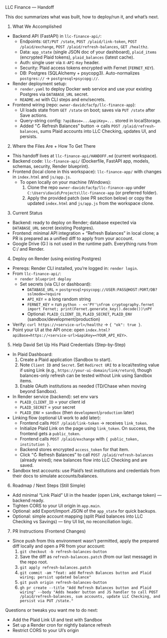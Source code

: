 LLC Finance — Handoff

This doc summarizes what was built, how to deploy/run it, and what’s next.

1) What We Accomplished
- Backend API (FastAPI) in `llc-finance-api/`:
  - Endpoints: `GET/PUT /state`, `POST /plaid/link-token`, `POST /plaid/exchange`, `POST /plaid/refresh-balances`, `GET /healthz`.
  - Data: `app_state` (single JSON doc of your dashboard), `plaid_items` (encrypted Plaid tokens), `plaid_balances` (latest cache).
  - Auth: single user via `X-API-Key` header.
  - Security: Plaid access tokens encrypted with Fernet (`FERNET_KEY`).
  - DB: Postgres (SQLAlchemy + psycopg3). Auto-normalizes `postgres://` → `postgresql+psycopg://`.
- Render deployment setup:
  - `render.yaml` to deploy Docker web service and use your existing Postgres via `DATABASE_URL` secret.
  - `README.md` with CLI steps and env/secrets.
- Frontend wiring (repo: `owner-davidcfacfp/llc-finance-app`):
  - UI loads state from `GET /state` on boot; saves via `PUT /state` after Save actions.
  - Query-string config: `?apiBase=...&apiKey=...` stored in localStorage.
  - Added “↻ Refresh Balances” button → calls `POST /plaid/refresh-balances`, sums Plaid accounts into LLC Checking, updates UI, and persists.

2) Where the Files Are + How To Get There
- This handoff lives at `llc-finance-api/HANDOFF.md` (current workspace).
- Backend code: `llc-finance-api/` (Dockerfile, FastAPI app, models, schemas, security, Render blueprint).
- Frontend (local clone in this workspace): `llc-finance-app/` with changes in `index.html` and `js/app.js`.
  - To open locally on your machine (Windows):
    1. Clone the repo `owner-davidcfacfp/llc-finance-app` under `C:\Users\david\Projects\llc-finance-app` (or preferred folder).
    2. Apply the provided patch (see PR section below) or copy the updated `index.html` and `js/app.js` from the workspace clone.

3) Current Status
- Backend: ready to deploy on Render; database expected via `DATABASE_URL` secret (existing Postgres).
- Frontend: minimal API integration + “Refresh Balances” in local clone; a PR is prepared as a unified diff to apply from your account.
- Google Drive (G:) is not used in the runtime path. Everything runs from C:/ and Render.

4) Deploy on Render (using existing Postgres)
- Prereqs: Render CLI installed, you’re logged in: `render login`.
- From `llc-finance-api/`:
  - `render blueprint deploy`
  - Set secrets (via CLI or dashboard):
    - `DATABASE_URL` = `postgresql+psycopg://USER:PASS@HOST:PORT/DB?sslmode=require`
    - `API_KEY` = a long random string
    - `FERNET_KEY` = run `python - <<'PY'\nfrom cryptography.fernet import Fernet; print(Fernet.generate_key().decode())\nPY`
    - Optional: `PLAID_CLIENT_ID`, `PLAID_SECRET`, `PLAID_ENV` (sandbox/development/production)
- Verify: `curl https://<service-url>/healthz` → `{ "ok": true }`.
- Point your UI at the API once: open `index.html?apiBase=https://<service-url>&apiKey=<YOUR_API_KEY>`.

5) Help David Set Up His Plaid Credentials (Step-by-Step)
- In Plaid Dashboard:
  1. Create a Plaid application (Sandbox to start).
  2. Note `Client ID` and `Secret`. Set `Redirect URI` to a local/testing value if using Link (e.g., `https://your-ui-domain/link/return`), though balances-only refresh can be tested without Link using Sandbox items.
  3. Enable OAuth institutions as needed (TD/Chase when moving beyond Sandbox).
- In Render service (backend): set env vars
  - `PLAID_CLIENT_ID` = your client id
  - `PLAID_SECRET` = your secret
  - `PLAID_ENV` = `sandbox` (then `development`/`production` later)
- Linking flow (optional UI work to add later):
  - Frontend calls `POST /plaid/link-token` → receives `link_token`.
  - Initialize Plaid Link on the page using `link_token`. On success, the frontend gets a `public_token`.
  - Frontend calls `POST /plaid/exchange` with `{ public_token, institution }`.
  - Backend stores encrypted `access_token` for that item.
  - Click “↻ Refresh Balances” to call `POST /plaid/refresh-balances` (already wired); new balances flow into LLC Checking and are saved.
- Sandbox test accounts: use Plaid’s test institutions and credentials from their docs to simulate accounts/balances.

6) Roadmap / Next Steps (Still Simple)
- Add minimal “Link Plaid” UI in the header (open Link, exchange token) — backend ready.
- Tighten CORS to your UI origin in `app.main`.
- Optional: add Export/Import JSON of the `app_state` for quick backups.
- Optional: simple account mapping (split Plaid balances into LLC Checking vs Savings) — tiny UI list, no reconciliation logic.

7) PR Instructions (Frontend Changes)
- Since push from this environment wasn’t permitted, apply the prepared diff locally and open a PR from your account:
  1. `git checkout -b refresh-balances-button`
  2. Save the diff as `refresh-balances.patch` (from our last message) in the repo root.
  3. `git apply refresh-balances.patch`
  4. `git commit -am "feat: add Refresh Balances button and Plaid wiring; persist updated balance"`
  5. `git push origin refresh-balances-button`
  6. `gh pr create --title "Add Refresh Balances button and Plaid wiring" --body "Adds header button and JS handler to call POST /plaid/refresh-balances, sum accounts, update LLC Checking, and persist via PUT /state."`

Questions or tweaks you want me to do next:
- Add the Plaid Link UI and test with Sandbox
- Set up a Render cron for nightly balance refresh
- Restrict CORS to your UI’s origin
